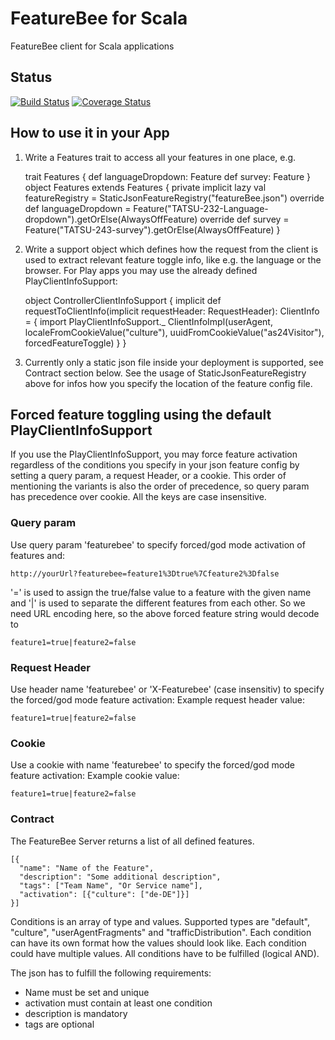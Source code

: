 # FeatureBee for Scala
FeatureBee client for Scala applications

## Status
[![Build Status](https://travis-ci.org/AutoScout24/featurebee-scala.svg)](https://travis-ci.org/AutoScout24/featurebee-scala)
[![Coverage Status](https://coveralls.io/repos/AutoScout24/featurebee-scala/badge.svg)](https://coveralls.io/r/AutoScout24/featurebee-scala)

## How to use it in your App
1. Write a Features trait to access all your features in one place, e.g.

    trait Features {
      def languageDropdown: Feature
      def survey: Feature
    }
    object Features extends Features {
      private implicit lazy val featureRegistry = StaticJsonFeatureRegistry("featureBee.json")
      override def languageDropdown = Feature("TATSU-232-Language-dropdown").getOrElse(AlwaysOffFeature)
      override def survey = Feature("TATSU-243-survey").getOrElse(AlwaysOffFeature)
    }
    
2. Write a support object which defines how the request from the client is used to extract relevant feature toggle info, 
like e.g. the language or the browser. For Play apps you may use the already defined PlayClientInfoSupport:

    object ControllerClientInfoSupport {
      implicit def requestToClientInfo(implicit requestHeader: RequestHeader): ClientInfo = {
        import PlayClientInfoSupport._
        ClientInfoImpl(userAgent, localeFromCookieValue("culture"), uuidFromCookieValue("as24Visitor"), forcedFeatureToggle)
      }
    }  
    
3. Currently only a static json file inside your deployment is supported, see Contract section below. See the usage of StaticJsonFeatureRegistry
above for infos how you specify the location of the feature config file.

## Forced feature toggling using the default PlayClientInfoSupport
If you use the PlayClientInfoSupport, you may force feature activation regardless of the conditions you specify in your
json feature config by setting a query param, a request Header, or a cookie. This order of mentioning the variants is also
the order of precedence, so query param has precedence over cookie. All the keys are case insensitive.

### Query param
Use query param 'featurebee' to specify forced/god mode activation of features and:

    http://yourUrl?featurebee=feature1%3Dtrue%7Cfeature2%3Dfalse
    
'=' is used to assign the true/false value to a feature with the given name and '|' is used to separate the different features 
from each other. So we need URL encoding here, so the above forced feature string would decode to

    feature1=true|feature2=false
    
### Request Header 
Use header name 'featurebee' or 'X-Featurebee' (case insensitiv) to specify the forced/god mode feature activation:
Example request header value:

    feature1=true|feature2=false
    
### Cookie
Use a cookie with name 'featurebee' to specify the forced/god mode feature activation:
Example cookie value:
 
    feature1=true|feature2=false
    
### Contract
The FeatureBee Server returns a list of all defined features.

    [{
      "name": "Name of the Feature",
      "description": "Some additional description",
      "tags": ["Team Name", "Or Service name"],
      "activation": [{"culture": ["de-DE"]}]
    }]

Conditions is an array of type and values. Supported types are "default", "culture", "userAgentFragments" and "trafficDistribution". 
Each condition can have its own format how the values should look like. Each condition could have multiple values. 
All conditions have to be fulfilled (logical AND). 

The json has to fulfill the following requirements:
* Name must be set and unique
* activation must contain at least one condition
* description is mandatory
* tags are optional
